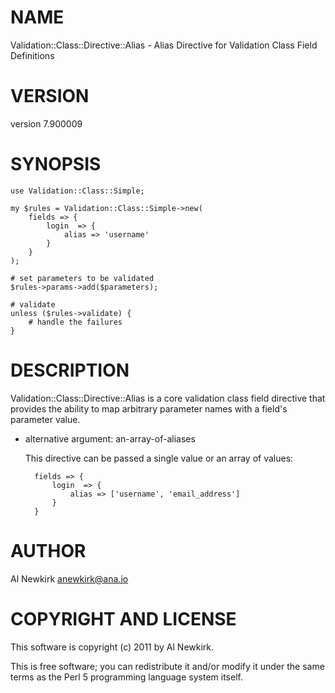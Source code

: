 # NAME

Validation::Class::Directive::Alias - Alias Directive for Validation Class Field Definitions

# VERSION

version 7.900009

# SYNOPSIS

    use Validation::Class::Simple;

    my $rules = Validation::Class::Simple->new(
        fields => {
            login  => {
                alias => 'username'
            }
        }
    );

    # set parameters to be validated
    $rules->params->add($parameters);

    # validate
    unless ($rules->validate) {
        # handle the failures
    }

# DESCRIPTION

Validation::Class::Directive::Alias is a core validation class field directive
that provides the ability to map arbitrary parameter names with a field's
parameter value.

- alternative argument: an-array-of-aliases

    This directive can be passed a single value or an array of values:

        fields => {
            login  => {
                alias => ['username', 'email_address']
            }
        }

# AUTHOR

Al Newkirk <anewkirk@ana.io>

# COPYRIGHT AND LICENSE

This software is copyright (c) 2011 by Al Newkirk.

This is free software; you can redistribute it and/or modify it under
the same terms as the Perl 5 programming language system itself.
